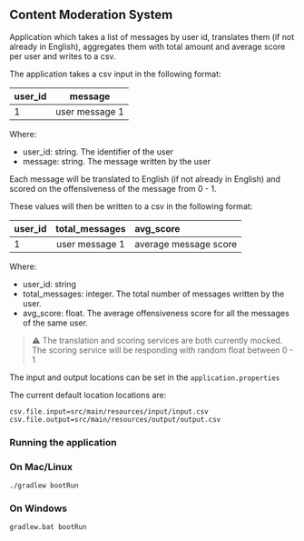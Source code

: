 ## Content Moderation System

Application which takes a list of messages by user id, translates them (if not already in English), aggregates them
with total amount and average score per user and writes to a csv.

The application takes a csv input in the following format:

| user_id |    message     |
|---------|:--------------:|
| 1       | user message 1 |

Where:

- user_id: string. The identifier of the user
- message: string. The message written by the user

Each message will be translated to English (if not already in English) and scored on the
offensiveness of the message from 0 - 1.

These values will then be written to a csv in the following format:

| user_id | total_messages | avg_score             |
|---------|:--------------:|:----------------------|
| 1       | user message 1 | average message score |

Where:

- user_id: string
- total_messages: integer. The total number of messages written by the user.
- avg_score: float. The average offensiveness score for all the messages of the same user.

> ⚠️ The translation and scoring services are both currently mocked. The scoring service will
> be responding with random float between 0 - 1

The input and output locations can be set in the `application.properties`

The current default location locations are:

```
csv.file.input=src/main/resources/input/input.csv
csv.file.output=src/main/resources/output/output.csv
```

### Running the application

### On Mac/Linux

```
./gradlew bootRun
```

### On Windows

```
gradlew.bat bootRun
```

